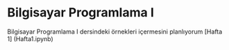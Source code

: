 # Bilgisayar Programlama I
Bilgisayar Programlama I dersindeki örnekleri içermesini planlıyorum
[Hafta 1] (Hafta1.ipynb)

